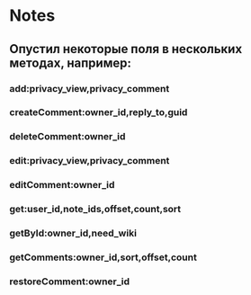 # Notes
## Опустил некоторые поля в нескольких методах, например:
### add:privacy_view,privacy_comment
### createComment:owner_id,reply_to,guid
### deleteComment:owner_id
### edit:privacy_view,privacy_comment
### editComment:owner_id
### get:user_id,note_ids,offset,count,sort
### getById:owner_id,need_wiki
### getComments:owner_id,sort,offset,count
### restoreComment:owner_id
